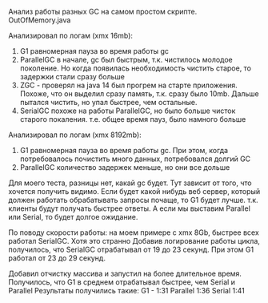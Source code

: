 Анализ работы разных GC на самом простом скрипте.
OutOfMemory.java

Анализировал по логам (xmx 16mb):
1) G1
равномерная пауза во время работы gc
2) ParallelGC
в начале, gc был быстрым, т.к. чистилось молодое поколение. Но когда появилась необходимость чистить старое, то задержки стали сразу больше
3) ZGC - проверял на java 14
был прогрем на старте приложения. Похоже, что он выделил сразу память, т.к. сразу было 10mb. Дальше пытался чистить, но упал быстрее, чем остальные. 
4) SerialGC
похоже на работы ParallelGC, но было больше чисток старого покаления. т.е. общее время пауз, было намного больше

Анализировал по логам (xmx 8192mb):
1) G1
равномерная пауза во время работы gc. При этом, когда потребовалось почистить много данных, потребовался долгий GC
2) ParallelGC
количество задержек меньше, но они все дольше

Для моего теста, разницы нет, какай gc будет. Тут зависит от того, что хочется получить видимо.
Если будет какой нибудь веб сервер, который должен работать обрабатывать запросы почаще, то G1 будет лучше. т.к. клиенты будут получать быстрее ответы.
А если мы выставим Parallel или Serial, то будет долгое ожидание. 

По поводу скорости работы:
на моем примере с xmx 8Gb, быстрее всех работал SerialGC. Хотя это странно
Добавив логирование работы цикла, получилось, что SerialGC отрабатывал от 19 до 23 секунд. При этом G1 работал от 23 до 29 секунд.

Добавил отчистку массива и запустил на более длительное время. Получилось, что G1 в среднем отрабатывал быстрее, чем Serial и Parallel
Результаты получились такие:
G1 - 1:31 
Parallel 1:36
Serial 1:41